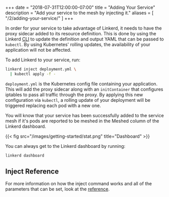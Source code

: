 +++
date = "2018-07-31T12:00:00-07:00"
title = "Adding Your Service"
description = "Add your service to the mesh by injecting it."
aliases = [
  "/2/adding-your-service/"
]
+++

In order for your service to take advantage of Linkerd, it needs to have the
proxy sidecar added to its resource definition. This is done by using the
Linkerd [CLI](/2/reference/architecture/#cli) to update the definition
and output YAML that can be passed to `kubectl`. By using Kubernetes' rolling
updates, the availability of your application will not be affected.

To add Linkerd to your service, run:

```bash
linkerd inject deployment.yml \
  | kubectl apply -f -
```

`deployment.yml` is the Kubernetes config file containing your
application. This will add the proxy sidecar along with an `initContainer` that
configures iptables to pass all traffic through the proxy. By applying this new
configuration via `kubectl`, a rolling update of your deployment will be
triggered replacing each pod with a new one.

You will know that your service has been successfully added to the service mesh
if it's pods are reported to be meshed in the Meshed column of the Linkerd
dashboard.

{{< fig src="/images/getting-started/stat.png" title="Dashboard" >}}

You can always get to the Linkerd dashboard by running:

```bash
linkerd dashboard
```

## Inject Reference

For more information on how the inject command works and all of the parameters
that can be set, look at the [reference](/2/reference/cli/inject/).
